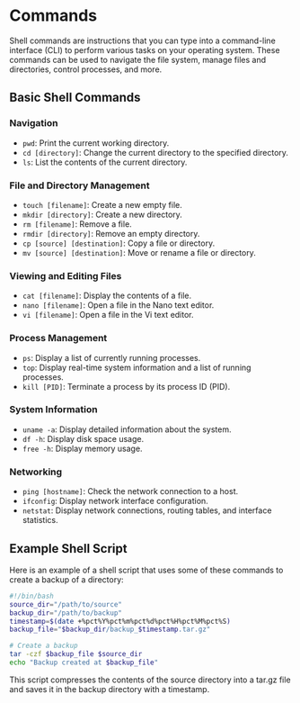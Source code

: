 # Commands

Shell commands are instructions that you can type into a command-line interface (CLI) to perform various tasks on your operating system. These commands can be used to navigate the file system, manage files and directories, control processes, and more.

## Basic Shell Commands

### Navigation

- `pwd`: Print the current working directory.
- `cd [directory]`: Change the current directory to the specified directory.
- `ls`: List the contents of the current directory.

### File and Directory Management

- `touch [filename]`: Create a new empty file.
- `mkdir [directory]`: Create a new directory.
- `rm [filename]`: Remove a file.
- `rmdir [directory]`: Remove an empty directory.
- `cp [source] [destination]`: Copy a file or directory.
- `mv [source] [destination]`: Move or rename a file or directory.

### Viewing and Editing Files

- `cat [filename]`: Display the contents of a file.
- `nano [filename]`: Open a file in the Nano text editor.
- `vi [filename]`: Open a file in the Vi text editor.

### Process Management

- `ps`: Display a list of currently running processes.
- `top`: Display real-time system information and a list of running processes.
- `kill [PID]`: Terminate a process by its process ID (PID).

### System Information

- `uname -a`: Display detailed information about the system.
- `df -h`: Display disk space usage.
- `free -h`: Display memory usage.

### Networking

- `ping [hostname]`: Check the network connection to a host.
- `ifconfig`: Display network interface configuration.
- `netstat`: Display network connections, routing tables, and interface statistics.

## Example Shell Script

Here is an example of a shell script that uses some of these commands to create a backup of a directory:

```sh
#!/bin/bash
source_dir="/path/to/source"
backup_dir="/path/to/backup"
timestamp=$(date +%pct%Y%pct%m%pct%d%pct%H%pct%M%pct%S)
backup_file="$backup_dir/backup_$timestamp.tar.gz"

# Create a backup
tar -czf $backup_file $source_dir
echo "Backup created at $backup_file"
```

This script compresses the contents of the source directory into a tar.gz file and saves it in the backup directory with a timestamp.